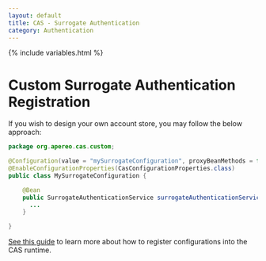 ```yaml
---
layout: default
title: CAS - Surrogate Authentication
category: Authentication
---
```

{% include variables.html %}


# Custom Surrogate Authentication Registration

If you wish to design your own account store, you may follow the below approach:

```java
package org.apereo.cas.custom;

@Configuration(value = "mySurrogateConfiguration", proxyBeanMethods = false)
@EnableConfigurationProperties(CasConfigurationProperties.class)
public class MySurrogateConfiguration {

    @Bean
    public SurrogateAuthenticationService surrogateAuthenticationService() {
      ...
    }

}
```

[See this guide](../configuration/Configuration-Management-Extensions.html) to learn more about how to register configurations into the CAS runtime.
